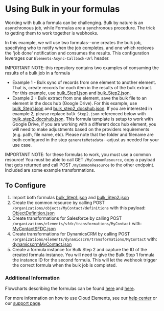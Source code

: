 # Using Bulk in your formulas
Working with bulk a formula can be challenging. Bulk by nature is an asynchronous job, while Formulas are a synchronous procedure. The trick to getting them to work together is webhooks.

In this example, we will use two formulas--one creates the bulk job, specifying who to notify when the job completes, and one which recieves the 'job done' notification and consumes the results.  This configuration leverages our `Elements-Async-Callback-Url` header.

IMPORTANT NOTE: this repository contains two examples of consuming the results of a bulk job in a formula
* Example 1 - Bulk sync of records from one element to another element.  That is, create records for each item in the results of the bulk extract.  For this example, use [bulk_Step1.json](bulk_Step1.json) and [bulk_Step2.json](bulk_Step2.json).
* Example 2 - Bulk extract from one element, save the bulk file to an element in the docs hub (Google Drive).  For this example, use [bulk_Step1.json](bulk_Step1.json) and [bulk_step2_docshub.json](bulk_step2_docshub.json).  If you are interested in example 2, please replace `bulk_Step2.json` referenced below with [bulk_step2_docshub.json](bulk_step2_docshub.json).  This formula template is setup to work with Google Drive, if you are working with a different docs hub element, you will need to make adjustments based on the providers requirements (e.g. path, file name, etc).  Please note that the folder and filename are both configured in the step `generateMetadata`--adjust as needed for your use case.

IMPORTANT NOTE: for these formulas to work, you must use a common resource! You must be able to call GET `/MyCommonResource`, copy a payload that gets returned and call POST `/myCommonResource` to the other endpoint. Included are some example transformations.

## To Configure
1. Import both formulas [bulk_Step1.json](bulk_Step1.json) and [bulk_Step2.json](bulk_Step2.json)
2. Create the common resource by calling POST `/organizations/objects/MyContact/definitions` with this payload: [ObjectDefinition.json](ObjectDefinition.json)
3. Create transformations for Salesforce by calling POST `/organizations/elements/sfdc/transformations/MyContact` with: [MyContactSFDC.json](MyContactSFDC.json)
4. Create transformations for DynamicsCRM by calling POST `/organizations/elements/dynamicscrm/transformations/MyContact` with: [dynamicscrmMyContact.json](dynamicscrmMyContact.json)
5. Create a formula instance for Bulk Step 2 and capture the ID of the created formula instance.  You will need to give the Bulk Step 1 formula the instance ID for the second formula. This will let the webhook trigger the correct formula when the bulk job is completed.

### Additional Information
Flowcharts describing the formulas can be found [here](Flowchart-BulkStep1.html) and [here](Flowchart-BulkStep2.html).

For more information on how to use Cloud Elements, see our [help center](https://docs.cloud-elements.com) or our [support page](https://support.cloud-elements.com/hc/en-us).
